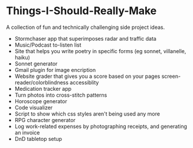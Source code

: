 # Things-I-Should-Really-Make
A collection of fun and technically challenging side project ideas.

* Stormchaser app that superimposes radar and traffic data
* Music/Podcast to-listen list
* Site that helps you write poetry in specific forms (eg sonnet, villanelle, haiku)
* Sonnet generator
* Gmail plugin for image encription 
* Website grader that gives you a score based on your pages screen-reader/colorblindness accessiblity 
* Medication tracker app
* Turn photos into cross-stitch patterns
* Horoscope generator
* Code visualizer
* Script to show which css styles aren't being used any more
* RPG character generator
* Log work-related expenses by photographing receipts, and generating an invoice
* DnD tabletop setup
